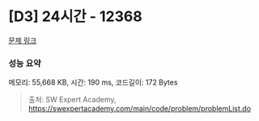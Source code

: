 # [D3] 24시간 - 12368 

[문제 링크](https://swexpertacademy.com/main/code/problem/problemDetail.do?contestProbId=AXsEBlLqedsDFARX) 

### 성능 요약

메모리: 55,668 KB, 시간: 190 ms, 코드길이: 172 Bytes



> 출처: SW Expert Academy, https://swexpertacademy.com/main/code/problem/problemList.do